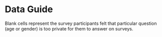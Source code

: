# Data Guide

Blank cells represent the survey participants felt that particular question (age or gender) is too private for them to answer on surveys.
